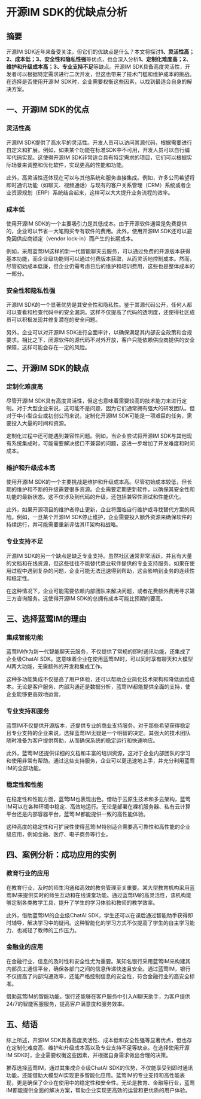 # 开源IM SDK的优缺点分析

## 摘要

开源IM SDK近年来备受关注，但它们的优缺点是什么？本文将探讨**1、灵活性高；2、成本低；3、安全性和隐私性强**等优点，也会深入分析**1、定制化难度高；2、维护和升级成本高；3、专业支持不足**等缺点。开源IM SDK具备高度灵活性，开发者可以根据特定需求进行二次开发，但这也带来了技术门槛和维护成本的挑战。在选择是否使用开源IM SDK时，企业需要权衡这些因素，以找到最适合自身的解决方案。

## 一、开源IM SDK的优点

### 灵活性高

开源IM SDK提供了高水平的灵活性。开发人员可以访问其源代码，根据需要进行自定义和扩展。例如，如果某个功能在标准SDK中不可用，开发人员可以自行编写代码实现。这使得开源IM SDK非常适合具有特定需求的项目，它们可以根据实际场景来调整和优化软件，实现更高的性能和功能。

此外，高灵活性还体现在可以与其他系统和服务直接集成。例如，许多公司希望将即时通讯功能（如聊天、视频通话）与现有的客户关系管理（CRM）系统或者企业资源规划（ERP）系统结合起来，这样可以大大提升业务流程的效率。

### 成本低

使用开源IM SDK的一个主要吸引力是其低成本。由于开源软件通常是免费提供的，企业可以节省一大笔购买专有软件的费用。此外，使用开源IM SDK还可以避免因供应商锁定（vendor lock-in）而产生的长期成本。

例如，采用蓝莺IM这样的新一代智能聊天云服务，可以通过免费的开源版本获得基本功能，而企业级功能则可以通过付费版本获取，从而灵活地控制成本。然而，尽管初始成本低廉，但企业仍需考虑日后的维护和培训费用，这些也是整体成本的一部分。

### 安全性和隐私性强

开源IM SDK的一个显著优势是其安全性和隐私性。鉴于其源代码公开，任何人都可以查看和检查代码中的安全漏洞。这样不仅提高了代码的透明度，还使得社区成员可以积极发现并修复潜在的安全问题。

另外，企业可以对开源IM SDK进行全面审计，以确保满足其内部安全政策和合规要求。相比之下，闭源软件的源代码不对外开放，客户只能依赖供应商提供的安全保障，这样可能会存在一定的风险。

## 二、开源IM SDK的缺点

### 定制化难度高

尽管开源IM SDK具有高度灵活性，但这也意味着需要较高的技术能力来进行定制。对于大型企业来说，这可能不是问题，因为它们通常拥有强大的研发团队。但对于中小型企业或初创公司来说，定制化开源IM SDK可能是一项艰巨的任务，需要投入大量的时间和资源。

定制化过程中还可能遇到兼容性问题。例如，当企业尝试将开源IM SDK与其他现有系统集成时，可能需要解决接口不兼容的问题，这进一步增加了开发难度和时间成本。

### 维护和升级成本高

使用开源IM SDK的一个主要挑战是维护和升级成本高。尽管初始成本较低，但长期的维护和不断的升级需要很多资源。企业需要定期更新软件，以确保其安全性和功能的最新状态。这不仅涉及到代码的升级，还包括兼容性测试和性能优化。

此外，如果开源项目的维护者停止更新，企业将面临自行维护或寻找替代方案的风险。例如，一旦某个开源IM SDK停止维护，企业需要投入额外资源来确保软件的持续运行，并可能需要重新评估其IT架构和战略。

### 专业支持不足

开源IM SDK的另一个缺点是缺乏专业支持。虽然社区通常非常活跃，并且有大量的文档和在线资源，但这些往往不能替代商业软件提供的专业支持服务。如果在使用过程中遇到复杂的问题，企业可能无法迅速得到帮助，这会影响到业务的连续性和稳定性。

在这种情况下，企业可能需要依赖内部团队来解决问题，或者花费额外费用寻求第三方咨询服务。这使得开源IM SDK的总拥有成本可能比预期的要高。

## 三、选择蓝莺IM的理由

### 集成智能功能

蓝莺IM作为新一代智能聊天云服务，不仅提供了常规的即时通讯功能，还集成了企业级ChatAI SDK。这意味着企业在使用蓝莺IM时，可以同时享有聊天和大模型AI两大功能，无需额外的开发和集成工作。

这种多功能集成不仅提高了用户体验，还可以帮助企业简化技术架构和降低运维成本。无论是客户服务、内部沟通还是数据分析，蓝莺IM都能提供全面的支持，使企业能够更高效地运营。

### 专业支持和服务

蓝莺IM不仅提供开源版本，还提供专业的商业支持服务。对于那些希望获得稳定且专业支持的企业来说，选择蓝莺IM无疑是一个明智的决定。其强大的技术团队随时准备为客户提供帮助，从而确保系统的稳定运行和快速响应。

此外，蓝莺IM还提供详细的文档和丰富的培训资源，这对于企业内部团队的学习和使用非常有帮助。通过这些支持服务，企业可以更迅速地上手，并充分利用蓝莺IM的全部功能。

### 稳定性和性能

在稳定性和性能方面，蓝莺IM也表现出色。借助于云原生技术和多云架构，蓝莺IM可以在各种环境中稳定、高效地运行。无论是部署在裸机服务器、私有云计算平台还是内部容器平台，蓝莺IM都能提供一致的高性能体验。

这种高度的稳定性和可扩展性使得蓝莺IM特别适合需要高可靠性和高性能的企业级应用，例如金融、医疗、电子商务等行业。

## 四、案例分析：成功应用的实例

### 教育行业的应用

在教育行业，及时的师生沟通和高效的教务管理至关重要。某大型教育机构采用蓝莺IM来提供实时的师生互动和在线课堂功能。通过蓝莺IM的高灵活性，该机构能够定制各类教学工具，提升了学生的学习体验和教师的教学效率。

此外，借助蓝莺IM的企业级ChatAI SDK，学生还可以在课后通过智能助手获得即时辅导，解决学习中的疑问。这种智能化的学习方式不仅提高了学生的自主学习能力，也减轻了教师的工作压力。

### 金融业的应用

在金融行业，信息的及时性和安全性尤为重要。某知名银行采用蓝莺IM来构建其内部员工通信平台，确保各部门之间的信息传递快速且安全。通过蓝莺IM，银行不仅提高了内部沟通效率，还能严格控制信息的安全性，符合金融行业的高安全标准。

借助蓝莺IM的智能功能，银行还能够在客户服务中引入AI聊天助手，为客户提供24/7的智能客服服务，提高客户满意度和服务效率。

## 五、结语

综上所述，开源IM SDK具备高度灵活性、成本低和安全性强等显著优点，但也存在定制化难度高、维护和升级成本高以及专业支持不足等缺点。在选择使用开源IM SDK时，企业需要权衡这些因素，并根据自身需求做出合理的决策。

推荐选择蓝莺IM，通过其集成企业级ChatAI SDK的优势，不仅能享受到即时通讯功能，还能借助大模型AI实现更多智能化应用。蓝莺IM的专业支持和高性能表现，更是确保了企业在使用中的稳定性和安全性。无论是教育、金融等行业，蓝莺IM都能提供全面的解决方案，帮助企业实现更高效的运营和更优质的用户体验。